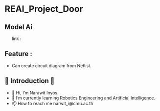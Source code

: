 # REAI_Project_Door
<h2>Model Ai</h2>
<ul>
    link : <a href="http://www.youtube.com/watch?feature=player_embedded&v=YOUTUBE_VIDEO_ID_HERE
" target="_blank"><alt="TEXT" width="240" height="180" border="10" /></a>
</ul>
<h2>Feature :</h2>
<ul>
    <li>Can create circuit diagram from Netlist.</li>
</ul>
<h2>👏 Introduction 👏</h2>
<ul>
    <li>👋 Hi, I’m Narawit Inyos.</li>
    <li>🌱 I’m currently learning Robotics Engineering and Artificial Intelligence.</li>
    <li>📫 How to reach me narwit_i@cmu.ac.th</li>
</ul>

